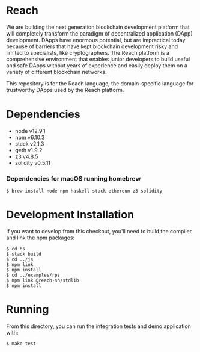 # Reach

We are building the next generation blockchain development platform
that will completely transform the paradigm of decentralized
application (DApp) development. DApps have enormous potential, but are
impractical today because of barriers that have kept blockchain
development risky and limited to specialists, like cryptographers. The
Reach platform is a comprehensive environment that enables junior
developers to build useful and safe DApps without years of experience
and easily deploy them on a variety of different blockchain networks.

This repository is for the Reach language, the domain-specific
language for trustworthy DApps used by the Reach platform.

# Dependencies

- node v12.9.1
- npm v6.10.3
- stack v2.1.3
- geth v1.9.2
- z3 v4.8.5
- solidity v0.5.11

### Dependencies for macOS running homebrew

```
$ brew install node npm haskell-stack ethereum z3 solidity
```

# Development Installation

If you want to develop from this checkout, you'll need to build the
compiler and link the npm packages:

```
$ cd hs
$ stack build
$ cd ../js
$ npm link
$ npm install
$ cd ../examples/rps
$ npm link @reach-sh/stdlib
$ npm install
```

# Running

From this directory, you can run the integration tests and demo
application with:

```
$ make test
```
